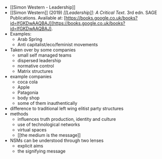 - [[Simon Western - Leadership]]
- [[Simon Western]] (2019) _[[Leadership]]: A Critical Text_. 3rd edn. SAGE Publications. Available at: [https://books.google.co.uk/books?id=IfGKDwAAQBAJ](https://books.google.co.uk/books?id=IfGKDwAAQBAJ).
- Examples:
	- Arab Spring
	- Anti capitalist/eco/feminist movements
- Taken over by some companies
	- small self managed teams
	- dispersed leadership
	- normative control
	- Matrix structures
- example companies
	- coca cola
	- Apple 
	- Patagonia
	- body shop
	- some of them inauthentically
- difference to traditional left wing elitist party structures 
- methods 
	- influences truth production, identity and culture
	- use of technological networks
	- virtual spaces
	- [[the medium is the message]]
- NSMs can be understood through two lenses
	- explicit aims 
	- the signifying message